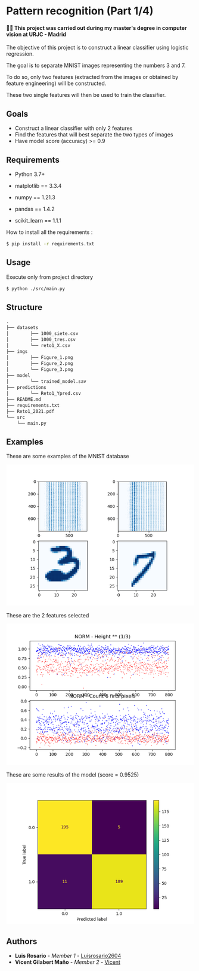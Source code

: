 # Pattern recognition (Part 1/4)

#### 👨‍🎓 This project was carried out during my master's degree in computer vision at URJC - Madrid 

The objective of this project is to construct a linear classifier using logistic regression.

The goal is to separate MNIST images representing the numbers 3 and 7.

To do so, only two features (extracted from the images or obtained by feature engineering) will be constructed.

These two single features will then be used to train the classifier.

## Goals

- Construct a linear classifier with only 2 features
- Find the features that will best separate the two types of images
- Have model score (accuracy) >= 0.9

## Requirements

* Python 3.7+


* matplotlib == 3.3.4
* numpy == 1.21.3
* pandas == 1.4.2 
* scikit_learn == 1.1.1


How to install all the requirements :
```bash
$ pip install -r requirements.txt
```

## Usage

Execute only from project directory
```bash
$ python ./src/main.py
```

## Structure

    .
    ├── datasets
    │        ├── 1000_siete.csv
    │        ├── 1000_tres.csv
    │        └── reto1_X.csv
    ├── imgs
    │        ├── Figure_1.png
    │        ├── Figure_2.png
    │        └── Figure_3.png
    ├── model
    │        └── trained_model.sav
    ├── predictions
    │        └── Reto1_Ypred.csv
    ├── README.md
    ├── requirements.txt
    ├── Reto1_2021.pdf
    └── src
        └── main.py

## Examples

These are some examples of the MNIST database

![MNIST](./imgs/Figure_1.png)

These are the 2 features selected

![2 features](./imgs/Figure_2.png)

These are some results of the model (score = 0.9525)

![Result](./imgs/Figure_3.png)

## Authors

* **Luis Rosario** - *Member 1* - [Luisrosario2604](https://github.com/Luisrosario2604)
* **Vicent Gilabert Maño** - *Member 2* - [Vicent](https://github.com/vgilabert94)
